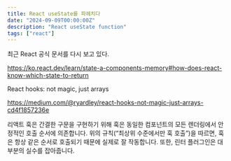 ```yaml
---
title: React useState를 파헤치다
date: "2024-09-09T00:00:00Z"
description: "React useState function"
tags: ["react"]
---
```


최근 React 공식 문서를 다시 보고 있다. 

https://ko.react.dev/learn/state-a-components-memory#how-does-react-know-which-state-to-return

React hooks: not magic, just arrays

https://medium.com/@ryardley/react-hooks-not-magic-just-arrays-cd4f1857236e

리액트 훅은 간결한 구문을 구현하기 위해 훅은 동일한 컴포넌트의 모든 렌더링에서 안정적인 호출 순서에 의존합니다. 위의 규칙(“최상위 수준에서만 훅 호출”)을 따르면, 훅은 항상 같은 순서로 호출되기 때문에 실제로 잘 작동합니다. 또한, 린터 플러그인은 대부분의 실수를 잡아줍니다.